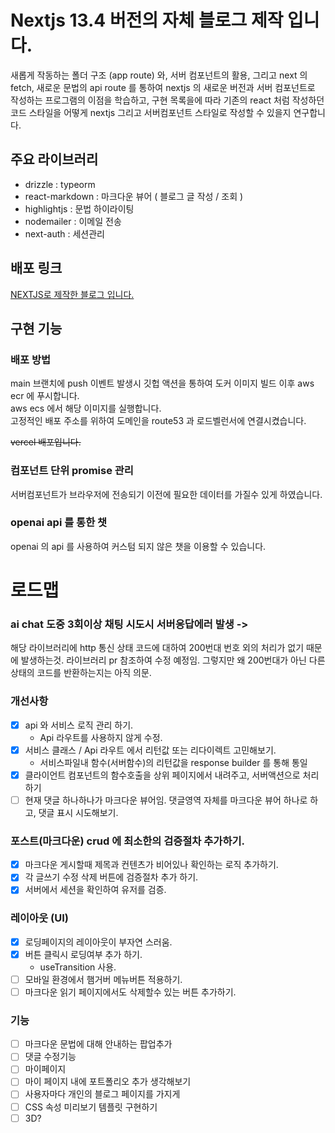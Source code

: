 # Nextjs 13.4 버전의 자체 블로그 제작 입니다.
새롭게 작동하는 폴더 구조 (app route) 와, 서버 컴포넌트의 활용, 그리고 next 의 fetch, 새로운 문법의 api route 를 통하여 nextjs 의 새로운 버전과 서버 컴포넌트로 작성하는 프로그램의 이점을 학습하고, 구현 목록을에 따라 기존의 react 처럼 작성하던 코드 스타일을 어떻게 nextjs 그리고 서버컴포넌트 스타일로 작성할 수 있을지 연구합니다.

## 주요 라이브러리
- drizzle : typeorm
- react-markdown : 마크다운 뷰어 ( 블로그 글 작성 / 조회 )
- highlightjs : 문법 하이라이팅
- nodemailer : 이메일 전송
- next-auth : 세션관리

## 배포 링크
[ NEXTJS로 제작한 블로그 입니다. ](https://frontrecipe.com)    


## 구현 기능
### 배포 방법
main 브랜치에 push 이벤트 발생시 깃헙 액션을 통하여 도커 이미지 빌드 이후 aws ecr 에 푸시합니다.   
aws ecs 에서 해당 이미지를 실행합니다.   
고정적인 배포 주소를 위하여 도메인을 route53 과 로드벨런서에 연결시켰습니다.

~~vercel 배포입니다.~~

### 컴포넌트 단위 promise 관리
서버컴포넌트가 브라우저에 전송되기 이전에 필요한 데이터를 가질수 있게 하였습니다.

### openai api 를 통한 챗
openai 의 api 를 사용하여 커스텀 되지 않은 챗을 이용할 수 있습니다.


# 로드맵 
### ai chat 도중 3회이상 채팅 시도시 서버응답에러 발생 ->

해당 라이브러리에 http 통신 상태 코드에 대하여 200번대 번호 외의 처리가 없기 때문에 발생하는것.
라이브러리 pr 참조하여 수정 예정임. 그렇지만 왜 200번대가 아닌 다른상태의 코드를 반환하는지는 아직 의문.

### 개선사항

- [x] api 와 서비스 로직 관리 하기.
  - Api 라우트를 사용하지 않게 수정.
- [x] 서비스 클래스 / Api 라우트 에서 리턴값 또는 리다이렉트 고민해보기.
  - 서비스파일내 함수(서버함수)의 리턴값을 response builder 를 통해 통일
- [x] 클라이언트 컴포넌트의 함수호출을 상위 페이지에서 내려주고, 서버액션으로 처리하기
- [ ] 현재 댓글 하나하나가 마크다운 뷰어임. 댓글영역 자체를 마크다운 뷰어 하나로 하고, 댓글 표시 시도해보기.

### 포스트(마크다운) crud 에 최소한의 검증절차 추가하기.

- [x] 마크다운 게시할때 제목과 컨텐츠가 비어있나 확인하는 로직 추가하기.
- [x] 각 글쓰기 수정 삭제 버튼에 검증절차 추가 하기.
- [x] 서버에서 세션을 확인하여 유저를 검증.

### 레이아웃 (UI)

- [x] 로딩페이지의 레이아웃이 부자연 스러움.
- [x] 버튼 클릭시 로딩여부 추가 하기.
  - useTransition 사용.
- [ ] 모바일 환경에서 햄거버 메뉴버튼 적용하기.
- [ ] 마크다운 읽기 페이지에서도 삭제할수 있는 버튼 추가하기.

### 기능
- [ ] 마크다운 문법에 대해 안내하는 팝업추가
- [ ] 댓글 수정기능
- [ ] 마이페이지
- [ ] 마이 페이지 내에 포트폴리오 추가 생각해보기
- [ ] 사용자마다 개인의 블로그 페이지를 가지게
- [ ] CSS 속성 미리보기 템플릿 구현하기
- [ ] 3D?
